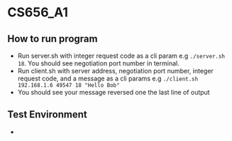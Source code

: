 # CS656_A1

## How to run program
- Run server.sh with integer request code as a cli param e.g `./server.sh 18`. You should see negotiation port number in terminal.
- Run client.sh with server address, negotiation port number, integer request code, and a message as a cli params e.g `./client.sh 192.168.1.6 49547 18 "Hello Bob"`
- You should see your message reversed one the last line of output

## Test Environment
- 